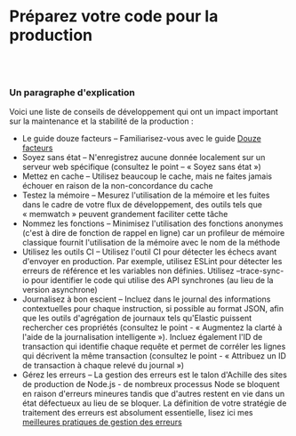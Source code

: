 # Préparez votre code pour la production

<br/><br/>

### Un paragraphe d'explication

Voici une liste de conseils de développement qui ont un impact important sur la maintenance et la stabilité de la production :

* Le guide douze facteurs – Familiarisez-vous avec le guide [Douze facteurs](https://12factor.net/fr/)
* Soyez sans état – N'enregistrez aucune donnée localement sur un serveur web spécifique (consultez le point – « Soyez sans état »)
* Mettez en cache – Utilisez beaucoup le cache, mais ne faites jamais échouer en raison de la non-concordance du cache
* Testez la mémoire – Mesurez l'utilisation de la mémoire et les fuites dans le cadre de votre flux de développement, des outils tels que « memwatch » peuvent grandement faciliter cette tâche
* Nommez les fonctions – Minimisez l'utilisation des fonctions anonymes (c'est à dire de fonction de rappel en ligne) car un profileur de mémoire classique fournit l'utilisation de la mémoire avec le nom de la méthode
* Utilisez les outils CI – Utilisez l'outil CI pour détecter les échecs avant d'envoyer en production. Par exemple, utilisez ESLint pour détecter les erreurs de référence et les variables non définies. Utilisez –trace-sync-io pour identifier le code qui utilise des API synchrones (au lieu de la version asynchrone)
* Journalisez à bon escient – Incluez dans le journal des informations contextuelles pour chaque instruction, si possible au format JSON, afin que les outils d'agrégation de journaux tels qu'Elastic puissent rechercher ces propriétés (consultez le point - « Augmentez la clarté à l'aide de la journalisation intelligente »). Incluez également l'ID de transaction qui identifie chaque requête et permet de corréler les lignes qui décrivent la même transaction (consultez le point - « Attribuez un ID de transaction à chaque relevé du journal »)
* Gérez les erreurs – La gestion des erreurs est le talon d'Achille des sites de production de Node.js - de nombreux processus Node se bloquent en raison d'erreurs mineures tandis que d'autres restent en vie dans un état défectueux au lieu de se bloquer. La définition de votre stratégie de traitement des erreurs est absolument essentielle, lisez ici mes [meilleures pratiques de gestion des erreurs](http://goldbergyoni.com/checklist-best-practices-of-node-js-error-handling/)
